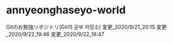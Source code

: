 # annyeonghaseyo-world
Gitのお勉強リポジトリ(Git의 공부 저장소)
変更_2020/9/21_20:15
変更_2020/9/22_19:46
変更_2020/9/22_19:47
